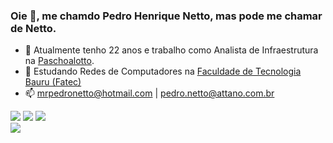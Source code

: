 ### Oie 👋, me chamdo Pedro Henrique Netto, mas pode me chamar de Netto.

- 🔭 Atualmente tenho 22 anos e trabalho como Analista de Infraestrutura na [Paschoalotto](https://www.linkedin.com/in/pedronettods/).
- 🌱 Estudando Redes de Computadores na [Faculdade de Tecnologia Bauru (Fatec)](https://fatecbauru.cps.sp.gov.br/)
- 📫 mrpedronetto@hotmail.com | pedro.netto@attano.com.br

<div>
<img src="https://img.shields.io/badge/Visual_Studio-5C2D91?style=for-the-badge&logo=visual%20studio&logoColor=white">
<img src="https://img.shields.io/badge/Python-14354C?style=for-the-badge&logo=python&logoColor=white">
<img src="https://img.shields.io/badge/HTML5-E34F26?style=for-the-badge&logo=html5&logoColor=white">

</div>
<img src="https://github-readme-stats.vercel.app/api/top-langs/?username=PedroNettoDs&theme=blue-green">
